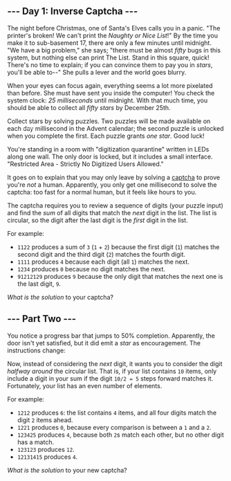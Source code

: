 ## --- Day 1: Inverse Captcha ---

The night before Christmas, one of Santa's Elves calls you in a panic. "The printer's broken! We can't print the _Naughty or Nice List_!" By the time you make it to <span title="Floor 17: cafeteria, printing department, and experimental organic digitization equipment.">sub-basement 17</span>, there are only a few minutes until midnight. "We have a big problem," she says; "there must be almost _fifty_ bugs in this system, but nothing else can print The List. Stand in this square, quick! There's no time to explain; if you can convince them to pay you in <em class="star">stars</em>, you'll be able to--" She pulls a lever and the world goes blurry.

When your eyes can focus again, everything seems a lot more pixelated than before. She must have sent you inside the computer! You check the system clock: _25 milliseconds_ until midnight. With that much time, you should be able to collect all <em class="star">fifty stars</em> by December 25th.

Collect stars by solving puzzles. Two puzzles will be made available on each <s style="text-decoration-color:#fff;">day</s> millisecond in the Advent calendar; the second puzzle is unlocked when you complete the first. Each puzzle grants <em class="star">one star</em>. Good luck!

You're standing in a room with "digitization quarantine" written in LEDs along one wall. The only door is locked, but it includes a small interface. "Restricted Area - Strictly No Digitized Users Allowed."

It goes on to explain that you may only leave by solving a [captcha](https://en.wikipedia.org/wiki/CAPTCHA) to prove you're _not_ a human. Apparently, you only get one millisecond to solve the captcha: too fast for a normal human, but it feels like hours to you.

The captcha requires you to review a sequence of digits (your puzzle input) and find the _sum_ of all digits that match the _next_ digit in the list. The list is circular, so the digit after the last digit is the _first_ digit in the list.

For example:

*   `` 1122 `` produces a sum of `` 3 `` (`` 1 `` + `` 2 ``) because the first digit (`` 1 ``) matches the second digit and the third digit (`` 2 ``) matches the fourth digit.
*   `` 1111 `` produces `` 4 `` because each digit (all `` 1 ``) matches the next.
*   `` 1234 `` produces `` 0 `` because no digit matches the next.
*   `` 91212129 `` produces `` 9 `` because the only digit that matches the next one is the last digit, `` 9 ``.

_What is the solution_ to your captcha?

## --- Part Two ---

You notice a progress bar that jumps to 50% completion. Apparently, the door isn't yet satisfied, but it did emit a <em class="star">star</em> as encouragement. The instructions change:

Now, instead of considering the _next_ digit, it wants you to consider the digit _halfway around_ the circular list. That is, if your list contains `` 10 `` items, only include a digit in your sum if the digit `` 10/2 = 5 `` steps forward matches it. Fortunately, your list has an even number of elements.

For example:

*   `` 1212 `` produces `` 6 ``: the list contains `` 4 `` items, and all four digits match the digit `` 2 `` items ahead.
*   `` 1221 `` produces `` 0 ``, because every comparison is between a `` 1 `` and a `` 2 ``.
*   `` 123425 `` produces `` 4 ``, because both `` 2 ``s match each other, but no other digit has a match.
*   `` 123123 `` produces `` 12 ``.
*   `` 12131415 `` produces `` 4 ``.

_What is the solution_ to your new captcha?